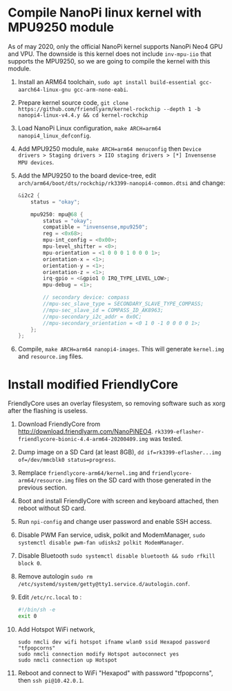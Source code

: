 # Compile NanoPi linux kernel with MPU9250 module

As of may 2020, only the official NanoPi kernel supports NanoPi Neo4 GPU and VPU.
The downside is this kernel does not include `inv-mpu-iio` that supports the MPU9250,
so we are going to compile the kernel with this module.

 1. Install an ARM64 toolchain, `sudo apt install build-essential gcc-aarch64-linux-gnu gcc-arm-none-eabi`.

 2. Prepare kernel source code,
    `git clone https://github.com/friendlyarm/kernel-rockchip --depth 1 -b nanopi4-linux-v4.4.y && cd kernel-rockchip`

 3. Load NanoPi Linux configuration, `make ARCH=arm64 nanopi4_linux_defconfig`.

 4. Add MPU9250 module, `make ARCH=arm64 menuconfig` then
    `Device drivers > Staging drivers > IIO staging drivers > [*] Invensense MPU devices`.

 5. Add the MPU9250 to the board device-tree, edit `arch/arm64/boot/dts/rockchip/rk3399-nanopi4-common.dtsi`
    and change:

    ```C
    &i2c2 {
        status = "okay";

        mpu9250: mpu@68 {
	        status = "okay";
	        compatible = "invensense,mpu9250";
	        reg = <0x68>;
	        mpu-int_config = <0x00>;
	        mpu-level_shifter = <0>;
	        mpu-orientation = <1 0 0 0 1 0 0 0 1>;
	        orientation-x = <1>;
	        orientation-y = <1>;
	        orientation-z = <1>;
	        irq-gpio = <&gpio1 0 IRQ_TYPE_LEVEL_LOW>;
	        mpu-debug = <1>;

            // secondary device: compass
	        //mpu-sec_slave_type = SECONDARY_SLAVE_TYPE_COMPASS;
	        //mpu-sec_slave_id = COMPASS_ID_AK8963;
	        //mpu-secondary_i2c_addr = 0x0C;
	        //mpu-secondary_orientation = <0 1 0 -1 0 0 0 0 1>;
        };
    };
    ```

 6. Compile, `make ARCH=arm64 nanopi4-images`.
    This will generate `kernel.img` and `resource.img` files.

# Install modified FriendlyCore

FriendlyCore uses an overlay filesystem, so removing software such as xorg after the flashing is useless.

 1. Download FriendlyCore from <http://download.friendlyarm.com/NanoPiNEO4>.
    `rk3399-eflasher-friendlycore-bionic-4.4-arm64-20200409.img` was tested.

 2. Dump image on a SD Card (at least 8GB), `dd if=rk3399-eflasher...img of=/dev/mmcblk0 status=progress`.

 3. Remplace `friendlycore-arm64/kernel.img` and `friendlycore-arm64/resource.img` files on the SD card
    with those generated in the previous section.

 4. Boot and install FriendlyCore with screen and keyboard attached, then reboot without SD card.

 5. Run `npi-config` and change user password and enable SSH access.

 6. Disable PWM Fan service, udisk, polkit and ModemManager,
    `sudo systemctl disable pwm-fan udisks2 polkit ModemManager`.

 7. Disable Bluetooth `sudo systemctl disable bluetooth && sudo rfkill block 0`.

 8. Remove autologin `sudo rm /etc/systemd/system/getty@tty1.service.d/autologin.conf`.

 9. Edit `/etc/rc.local` to :

    ```bash
	#!/bin/sh -e
	exit 0
    ```

10. Add Hotspot WiFi network,

    ```
	sudo nmcli dev wifi hotspot ifname wlan0 ssid Hexapod password "tfpopcorns"
	sudo nmcli connection modify Hotspot autoconnect yes
	sudo nmcli connection up Hotspot
	```

11. Reboot and connect to WiFi "Hexapod" with password "tfpopcorns", then `ssh pi@10.42.0.1`.

